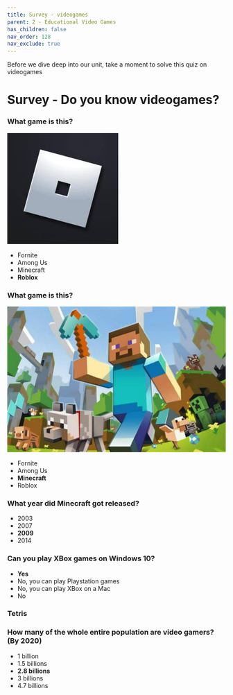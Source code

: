 ```yaml
---
title: Survey - videogames
parent: 2 - Educational Video Games
has_children: false
nav_order: 128
nav_exclude: true
---
```

Before we dive deep into our unit, take a moment to solve this quiz on videogames

# Survey - Do you know videogames?

### What game is this?
![](../img/quiz/roblox_logo.jpg)

- Fornite
- Among Us
- Minecraft
- **Roblox**

### What game is this?
![](../img/quiz/minecraft.jpg)

- Fornite
- Among Us
- **Minecraft**
- Roblox

### What year did Minecraft got released?
- 2003
- 2007
- **2009**
- 2014

### Can you play XBox games on Windows 10?
- **Yes**
- No, you can play Playstation games
- No, you can play XBox on a Mac
- No

### Tetris

### How many of the whole entire population are video gamers? (By 2020)
- 1 billion
- 1.5 billions
- **2.8 billions**
- 3 billions
- 4.7 billions

